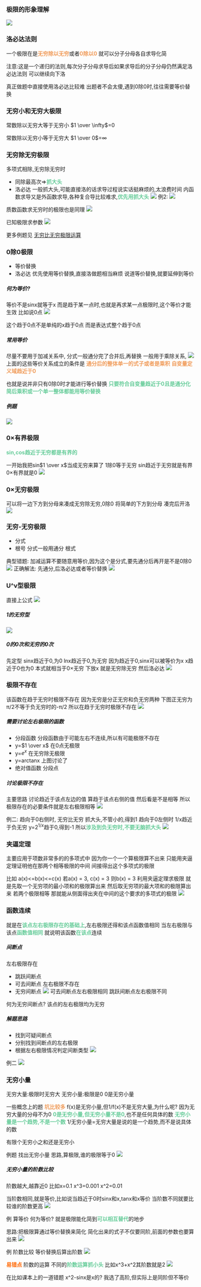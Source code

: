 ### 极限的形象理解
![](img/Pasted%20image%2020221011155000.png)


### 洛必达法则
一个极限在是<font color=#F09B59 style=" font-weight:bold;">无穷除以无穷</font>或者<font color=#F09B59 style=" font-weight:bold;">0除以0</font>
就可以分子分母各自求导化简

注意:这是一个递归的法则,每次分子分母求导后如果求导后的分子分母仍然满足洛必达法则
可以继续向下洛

真正做题中直接使用洛必达比较难
出题者不会太傻,遇到0除0时,往往需要等价替换

### 无穷小和无穷大极限
常数除以无穷大等于无穷小
$1 \over \infty$=0

常数除以无穷小等于无穷大
$1 \over 0$=$\infty$
### 无穷除无穷极限
多项式相除,无穷除无穷时
* 同除最高次=><font color=#66CC99 style=" font-weight:bold;">抓大头</font>
* 洛必达
一般抓大头,可能直接洛的话求导过程说实话挺麻烦的,太浪费时间
内函数求导又是外函数求导,各种复合导比较难求,<font color=#66CC99 style=" font-weight:bold;">优先用抓大头</font>
![](img/Pasted%20image%2020221011155802.png)
例2:
![](img/Pasted%20image%2020221011155959.png)

质数函数求无穷时的极限也是同理
![](img/Pasted%20image%2020221011160341.png)

已知极限求参数
![](img/Pasted%20image%2020221011161136.png)

更多例题见
[无穷比无穷极限运算](数学总结#####无穷比无穷极限运算)

### 0除0极限
* 等价替换
* 洛必达
优先使用等价替换,直接洛做题相当麻烦
说道等价替换,就要延伸到等价

##### 何为等价?
等价不是sinx就等于x
而是趋于某一点时,也就是再求某一点极限时,这个等价才能生效
比如说0点
![](img/Pasted%20image%2020221012143751.png)

这个趋于0点不是单纯的x趋于0点
而是表达式整个趋于0点

##### 常用等价
尽量不要用于加减关系中,
分式一般通分完了合并后,再替换
一般用于乘除关系,
![](img/Pasted%20image%2020221012152151.png)
上面的这些等价关系成立的条件是
<font color=#F09B59 style=" font-weight:bold;">通分后的整体单一的式子或者是乘积</font>
<font color=#F09B59 style=" font-weight:bold;">自变量定义域趋近于0</font>

也就是说并非只有0除0时才能进行等价替换
<font color=#66CC99 style=" font-weight:bold;">只要符合自变量趋近于0且是通分化简后乘积或一个单一整体都能用等价替换</font>


##### 例题
![](img/Pasted%20image%2020221012152504.png)
### 0×有界极限
<font color=#66CC99 style=" font-weight:bold;">sin,cos趋近于无穷都是有界的</font>

一开始我把sin$1 \over x$当成无穷来算了
1除0等于无穷
sin趋近于无穷就是有界
0×有界就是0
![](img/Pasted%20image%2020221012155020.png)

### 0×无穷极限
可以将一边下方到分母来凑成无穷除无穷,0除0
将简单的下方到分母
凑完后开洛
![](img/Pasted%20image%2020221012155949.png)

### 无穷-无穷极限
* 分式
* 根号
分式一般用通分
根式

典型错题:
加减运算不要随意用等价,因为这个是分式,要先通分后再开是不是0除0
![](img/Pasted%20image%2020221012160208.png)
正确解法:
先通分,后洛必达或者等价替换
![](img/Pasted%20image%2020221012160533.png)

### U^v型极限

直接上公式
![](img/Pasted%20image%2020221012161739.png)

##### 1的无穷型
![](img/Pasted%20image%2020221012161706.png)

##### 0的0次和无穷的0次
先定型
sinx趋近于0,为0
lnx趋近于0,为无穷
因为趋近于0,sinx可以被等价为x
x趋近于0也为0
本式就相当于0×无穷
下放x
就是无穷除无穷
然后洛必达
![](img/Pasted%20image%2020221012162116.png)


### 极限不存在
该函数在趋于无穷时极限不存在
因为无穷是分正无穷和负无穷两种
下图正无穷为π/2不等于负无穷时的-π/2
所以在趋于无穷时极限不存在
![](img/Pasted%20image%2020221012171757.png)

##### 需要讨论左右极限的函数
* 分段函数
分段函数由于可能左右不连续,所以有可能极限不存在
* y=$1 \over x$
在0点无极限
* y=$e^{x}$
在无穷除无极限
* y=arctanx
上图讨论了
* 绝对值函数
分段点


##### 讨论极限不存在
主要思路
讨论趋近于该点左边的值
算趋于该点右侧的值
然后看是不是相等
所以极限存在的必要条件就是左右极限相等
![](img/Pasted%20image%2020221012174606.png)


例二:
趋向于0右侧时,
无穷比无穷
抓大头,不管小的,得到1
趋向于0左侧时
1/x趋近于负无穷
y=$2^{1/x}$趋于0,得到-1
所以<font color=#66CC99 style=" font-weight:bold;">涉及到负无穷时,不要无脑抓大头</font>
![](img/Pasted%20image%2020221012192300.png)

### 夹逼定理
主要应用于项数非常多的的多项式中
因为你一个一个算极限算不出来
只能用夹逼定理证明他在那两个相等极限的中间
间接得出这个多项式的极限

比如
a(x)<=b(x)<=c(x)
若a(x) = 3, c(x) = 3
则b(x) = 3
利用夹逼定理求极限
就是先取一个无穷项的最小项和的极限算出来
然后取无穷项的最大项和的极限算出来
若两个极限相等
那就能从侧面得出夹在中间的这个要求的多项式的极限
![](img/Pasted%20image%2020221012195319.png)


### 函数连续
就是在<font color=#66CC99 style=" font-weight:bold;">该点左右极限存在的基础上</font>,左右极限还得和该点函数值相同
当左右极限与该点<font color=#66CC99 style=" font-weight:bold;">函数值相同</font>
就说明该函数<font color=#66CC99 style=" font-weight:bold;">在该点</font>连续

##### 间断点
左右极限存在
* 跳跃间断点
* 可去间断点
左右极限不存在
* 无穷间断点
![](img/Pasted%20image%2020221013102039.png)
可去间断点左右极限相同
跳跃间断点左右极限不同



何为无穷间断点?
该点的左右极限均为无穷

##### 解题思路
* 找到可疑间断点
* 分别找到间断点的左右极限
* 根据左右极限情况判定间断类型
![](img/Pasted%20image%2020221013115526.png)

例二
![](img/Pasted%20image%2020221013115613.png)


### 无穷小量
无穷大量:极限时无穷大
无穷小量:极限是0
0是无穷小量

一些概念上的题
<font color=#F09B59 style=" font-weight:bold;">坑比较多</font>
f(x)是无穷小量,但1/f(x)不是无穷大量,为什么呢?
因为无穷大量的分母不为0
<font color=#66CC99 style=" font-weight:bold;">0是无穷小量,但无穷小量不是0</font>,也不是任何具体的数
<font color=#66CC99 style=" font-weight:bold;">无穷小量是一个趋势,不是一个数</font>
1/无穷小量=无穷大量是说的是一个趋势,而不是说具体的数

有限个无穷小之和还是无穷小

例题
找出无穷小量
思路,算极限,谁的极限等于0
![](img/Pasted%20image%2020221014152348.png)


##### 无穷小量的阶数比较
阶数越大,越靠近0
比如x=0.1
x^3=0.001   x^2=0.01

当阶数相同,就是等价,比如说当趋近于0时sinx和x,tanx和x等价
当阶数不同就要比较谁的阶数更高
![](img/Pasted%20image%2020221014153839.png)


例
算等价
何为等价?
就是极限能化简到<font color=#66CC99 style=" font-weight:bold;">可以相互替代</font>的地步

思路:把极限算通过等价替换来简化
简化出来的式子不仅要同阶,前面的参数也要算出来
![](img/Pasted%20image%2020221014155125.png)

例
阶数比较
等价替换后算出阶数
![](img/Pasted%20image%2020221014160455.png)

<font color=#FF6666* style=" font-weight:bold;">易错点</font>
阶数的运算
不同的<font color=#66CC99 style=" font-weight:bold;">阶数运算抓小头</font>
比如x^3+x^2其阶数就是2
![](img/Pasted%20image%2020221014160651.png)

在比如课本上的一道错题
x^2-sinx是x的?
我选了高阶,但实际上是同阶但不等价